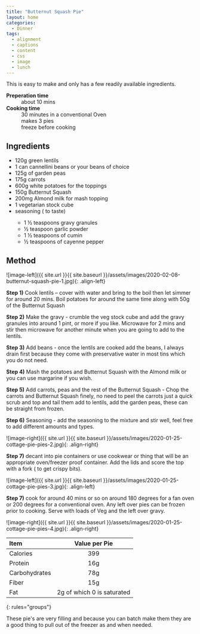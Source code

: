 ```yaml
---
title: "Butternut Squash Pie"
layout: home
categories:
  - Dinner
tags:
  - alignment
  - captions
  - content
  - css
  - image
  - lunch
---
```


This is easy to make and only has a few readily available ingredients.

<dl>
  <dt><b>Preperation time</b></dt>
  <dd>about 10 mins</dd>
  <dt><b>Cooking time</b></dt>
  <dd>30 minutes in a conventional Oven</dd>
  <dd>makes 3 pies</dd>
  <dd>freeze before cooking</dd>
</dl>


## Ingredients

<ul>
<li> 120g green lentils </li>
<li> 1 can cannellini beans or your beans of choice </li>
<li> 125g of garden peas </li>
<li> 175g carrots  </li>
<li> 600g white potatoes for the toppings </li>
<li> 150g Butternut Squash </li>
<li> 200mg Almond milk for mash topping  </li>
<li> 1 vegetarian stock cube </li>
<li> seasoning ( to taste)</li>
<ul>
   <li> 1 ½ teaspoons gravy granules  </li>
   <li> ½ teaspoon garlic powder </li>
   <li> 1 ½ teaspoons of cumin </li>
   <li> ½ teaspoons of cayenne pepper  </li>
</ul>
</ul>

## Method

![image-left]({{ site.url }}{{ site.baseurl }}/assets/images/2020-02-08-butternut-squash-pie-1.jpg){: .align-left}

**Step 1)** Cook lentils – cover with water and bring to the boil then let simmer for around 20 mins. Boil potatoes for around the same time along with 50g of the Butternut Squash<br>

**Step 2)** Make the gravy - crumble the veg stock cube and add the gravy granules into around 1 pint, or more if you like. Microwave for 2 mins and stir then microwave for another minute when you are going to add to the lentils.<br>

**Step 3)** Add beans - once the lentils are cooked add the beans, I always drain first because they come with preservative water in most tins which you do not need.

**Step 4)** Mash the potatoes and Butternut Squash with the Almond milk or you can use margarine if you wish.<br>

**Step 5)** Add carrots, peas and the rest of the Butternut Squash  - Chop the carrots and Butternut Squash finely, no need to peel the carrots just a quick scrub and top and tail them add to lentils, add the garden peas, these can be straight from frozen.<br>

**Step 6)** Seasoning - add the seasoning to the mixture and stir well, feel free to add different amounts and types.


![image-right]({{ site.url }}{{ site.baseurl }}/assets/images/2020-01-25-cottage-pie-pies-2.jpg){: .align-right}

**Step 7)** decant into pie containers or use cookwear or thing that will be an appropriate oven/freezer proof container. Add the lids and score the top with a fork ( to get crispy bits).

![image-left]({{ site.url }}{{ site.baseurl }}/assets/images/2020-01-25-cottage-pie-pies-3.jpg){: .align-left}

**Step 7)** cook for around 40 mins or so on around 180 degrees for a fan oven or 200 degrees for a conventional oven. Any left over pies can be frozen prior to cooking. Serve with loads of Veg and the left over gravy.

![image-right]({{ site.url }}{{ site.baseurl }}/assets/images/2020-01-25-cottage-pie-pies-4.jpg){: .align-right}


| Item | Value per Pie |
|:--------|:-------:|
| Calories   | 399 |
| Protein   | 16g |
| Carbohydrates   | 78g   |
| Fiber   | 15g   |
| Fat   | 2g of which 0 is saturated   |
{: rules="groups"}


These pie's are very filling and because you can batch make them they are a good thing to pull out of the freezer as and when needed.
